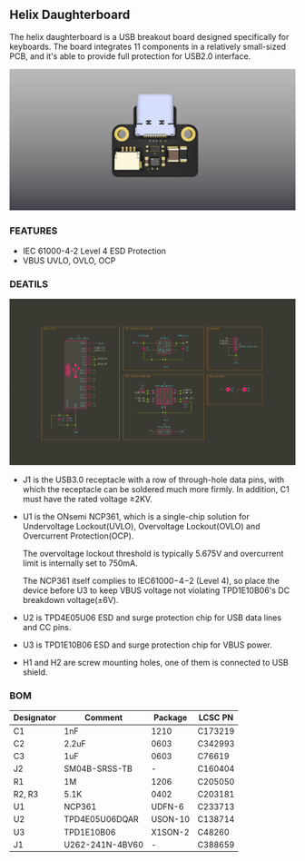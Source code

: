 ## Helix Daughterboard
The helix daughterboard is a USB breakout board designed specifically for keyboards. The board integrates 11 components in a relatively small-sized PCB, and it's able to provide full protection for USB2.0 interface.

![](./Assets/Images/Helix-Daughterboard_3D.png)

### FEATURES

* IEC 61000-4-2 Level 4 ESD Protection
* VBUS UVLO, OVLO, OCP

### DEATILS

![](./Assets/Images/Helix-Daughterboard_Schematic.png)

* J1 is the USB3.0 receptacle with a row of through-hole data pins, with which the receptacle can be soldered much more firmly. In addition, C1 must have the rated voltage ≥2KV.

* U1 is the ONsemi NCP361, which is a single-chip solution for Undervoltage Lockout(UVLO), Overvoltage Lockout(OVLO) and Overcurrent Protection(OCP). 

    The overvoltage lockout threshold is typically 5.675V and overcurrent limit is internally set to 750mA. 

    The NCP361 itself complies to IEC61000−4−2 (Level 4), so place the device before U3 to keep VBUS voltage not violating TPD1E10B06's DC breakdown voltage(±6V).

* U2 is TPD4E05U06 ESD and surge protection chip for USB data lines and CC pins.

* U3 is TPD1E10B06 ESD and surge protection chip for VBUS power.

* H1 and H2 are screw mounting holes, one of them is connected to USB shield.

### BOM

| Designator  | Comment         | Package    | LCSC PN    |
| ----------- | -----------     | ---------- | ---------- |
| C1          | 1nF             | 1210       | C173219
| C2          | 2.2uF           | 0603       | C342993
| C3          | 1uF             | 0603       | C76619
| J2          | SM04B-SRSS-TB   | -          | C160404
| R1          | 1M              | 1206       | C205050
| R2, R3      | 5.1K            | 0402       | C203181
| U1          | NCP361          | UDFN-6     | C233713
| U2          | TPD4E05U06DQAR  | USON-10    | C138714
| U3          | TPD1E10B06      | X1SON-2    | C48260
| J1          | U262-241N-4BV60 | -          | C388659






